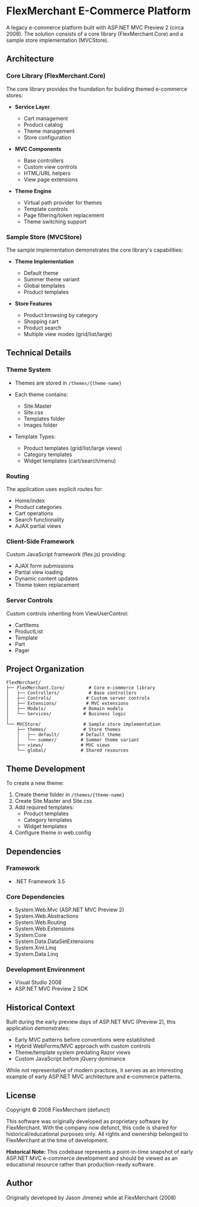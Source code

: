 # FlexMerchant E-Commerce Platform

A legacy e-commerce platform built with ASP.NET MVC Preview 2 (circa 2008). The solution consists of a core library (FlexMerchant.Core) and a sample store implementation (MVCStore).

## Architecture

### Core Library (FlexMerchant.Core)

The core library provides the foundation for building themed e-commerce stores:

- **Service Layer**
  - Cart management
  - Product catalog
  - Theme management
  - Store configuration

- **MVC Components**
  - Base controllers
  - Custom view controls
  - HTML/URL helpers
  - View page extensions

- **Theme Engine**
  - Virtual path provider for themes
  - Template controls
  - Page filtering/token replacement
  - Theme switching support

### Sample Store (MVCStore)

The sample implementation demonstrates the core library's capabilities:

- **Theme Implementation**
  - Default theme
  - Summer theme variant
  - Global templates
  - Product templates

- **Store Features**
  - Product browsing by category
  - Shopping cart
  - Product search
  - Multiple view modes (grid/list/large)

## Technical Details

### Theme System

- Themes are stored in `/themes/{theme-name}`
- Each theme contains:
  - Site.Master
  - Site.css
  - Templates folder
  - Images folder

- Template Types:
  - Product templates (grid/list/large views)
  - Category templates
  - Widget templates (cart/search/menu)

### Routing

The application uses explicit routes for:
- Home/index
- Product categories
- Cart operations
- Search functionality
- AJAX partial views

### Client-Side Framework

Custom JavaScript framework (flex.js) providing:
- AJAX form submissions
- Partial view loading
- Dynamic content updates
- Theme token replacement

### Server Controls

Custom controls inheriting from ViewUserControl:
- CartItems
- ProductList
- Template
- Part
- Pager

## Project Organization

```
FlexMerchant/
├── FlexMerchant.Core/         # Core e-commerce library
│   ├── Controllers/           # Base controllers
│   ├── Controls/             # Custom server controls
│   ├── Extensions/           # MVC extensions
│   ├── Models/              # Domain models
│   └── Services/            # Business logic
│
└── MVCStore/                # Sample store implementation
    ├── themes/              # Store themes
    │   ├── default/        # Default theme
    │   └── summer/         # Summer theme variant
    ├── views/              # MVC views
    └── global/             # Shared resources
```

## Theme Development

To create a new theme:

1. Create theme folder in `/themes/{theme-name}`
2. Create Site.Master and Site.css
3. Add required templates:
   - Product templates
   - Category templates
   - Widget templates
4. Configure theme in web.config

## Dependencies

### Framework
- .NET Framework 3.5

### Core Dependencies
- System.Web.Mvc (ASP.NET MVC Preview 2)
- System.Web.Abstractions
- System.Web.Routing
- System.Web.Extensions
- System.Core
- System.Data.DataSetExtensions
- System.Xml.Linq
- System.Data.Linq

### Development Environment
- Visual Studio 2008
- ASP.NET MVC Preview 2 SDK

## Historical Context

Built during the early preview days of ASP.NET MVC (Preview 2), this application demonstrates:

- Early MVC patterns before conventions were established
- Hybrid WebForms/MVC approach with custom controls
- Theme/template system predating Razor views
- Custom JavaScript before jQuery dominance

While not representative of modern practices, it serves as an interesting example of early ASP.NET MVC architecture and e-commerce patterns.

## License

Copyright © 2008 FlexMerchant (defunct)

This software was originally developed as proprietary software by FlexMerchant. With the company now defunct, this code is shared for historical/educational purposes only. All rights and ownership belonged to FlexMerchant at the time of development.

**Historical Note:** This codebase represents a point-in-time snapshot of early ASP.NET MVC e-commerce development and should be viewed as an educational resource rather than production-ready software.

## Author

Originally developed by Jason Jimenez while at FlexMerchant (2008)
